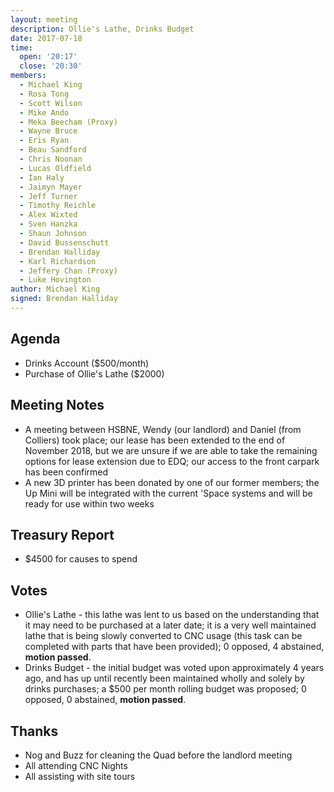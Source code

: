 ```yaml
---
layout: meeting
description: Ollie's Lathe, Drinks Budget
date: 2017-07-18
time:
  open: '20:17'
  close: '20:30'
members:
  - Michael King
  - Rosa Tong
  - Scott Wilson
  - Mike Ando
  - Meka Beecham (Proxy)
  - Wayne Bruce
  - Eris Ryan
  - Beau Sandford
  - Chris Noonan
  - Lucas Oldfield
  - Ian Haly
  - Jaimyn Mayer
  - Jeff Turner
  - Timothy Reichle
  - Alex Wixted
  - Sven Hanzka
  - Shaun Johnson
  - David Bussenschutt
  - Brendan Halliday
  - Karl Richardson
  - Jeffery Chan (Proxy)
  - Luke Hovington
author: Michael King
signed: Brendan Halliday
---
```


## Agenda
- Drinks Account ($500/month)
- Purchase of Ollie's Lathe ($2000)

## Meeting Notes
- A meeting between HSBNE, Wendy (our landlord) and Daniel (from Colliers) took place; our lease has been extended to the end of November 2018, but we are unsure if we are able to take the remaining options for lease extension due to EDQ; our access to the front carpark has been confirmed
- A new 3D printer has been donated by one of our former members; the Up Mini will be integrated with the current 'Space systems and will be ready for use within two weeks

## Treasury Report
- $4500 for causes to spend

## Votes
- Ollie's Lathe - this lathe was lent to us based on the understanding that it may need to be purchased at a later date; it is a very well maintained lathe that is being slowly converted to CNC usage (this task can be completed with parts that have been provided); 0 opposed, 4 abstained, ****motion passed****.
- Drinks Budget - the initial budget was voted upon approximately 4 years ago, and has up until recently been maintained wholly and solely by drinks purchases; a $500 per month rolling budget was proposed; 0 opposed, 0 abstained, ****motion passed****.

## Thanks
- Nog and Buzz for cleaning the Quad before the landlord meeting
- All attending CNC Nights
- All assisting with site tours

